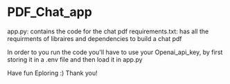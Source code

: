 # PDF_Chat_app
app.py: contains the code for the chat pdf
requirements.txt: has all the requirments of libraires and dependencies to build a chat pdf

In order to you run the code you'll have to use your Openai_api_key, by first storing it in a .env file and then load it in app.py

Have fun Eploring :) Thank you!
